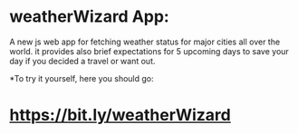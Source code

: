 # weatherWizard App:

A new js web app for fetching weather status for major cities all over the world. it provides also brief expectations for 5 upcoming days to save your day if you decided a travel or want out.   

*To try it yourself, here you should go:
# https://bit.ly/weatherWizard
